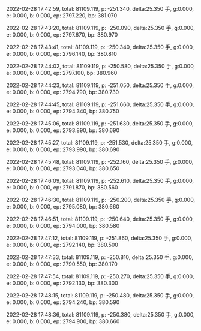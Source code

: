 2022-02-28 17:42:59, total: 81109.119, p: -251.340, delta:25.350 手, g:0.000, e: 0.000, b: 0.000, ep: 2797.220, bp: 381.070

2022-02-28 17:43:20, total: 81109.119, p: -250.090, delta:25.350 手, g:0.000, e: 0.000, b: 0.000, ep: 2797.670, bp: 380.970

2022-02-28 17:43:41, total: 81109.119, p: -250.340, delta:25.350 手, g:0.000, e: 0.000, b: 0.000, ep: 2796.140, bp: 380.810

2022-02-28 17:44:02, total: 81109.119, p: -250.580, delta:25.350 手, g:0.000, e: 0.000, b: 0.000, ep: 2797.100, bp: 380.960

2022-02-28 17:44:23, total: 81109.119, p: -251.050, delta:25.350 手, g:0.000, e: 0.000, b: 0.000, ep: 2794.790, bp: 380.730

2022-02-28 17:44:45, total: 81109.119, p: -251.660, delta:25.350 手, g:0.000, e: 0.000, b: 0.000, ep: 2794.340, bp: 380.750

2022-02-28 17:45:06, total: 81109.119, p: -251.630, delta:25.350 手, g:0.000, e: 0.000, b: 0.000, ep: 2793.890, bp: 380.690

2022-02-28 17:45:27, total: 81109.119, p: -251.530, delta:25.350 手, g:0.000, e: 0.000, b: 0.000, ep: 2793.990, bp: 380.690

2022-02-28 17:45:48, total: 81109.119, p: -252.160, delta:25.350 手, g:0.000, e: 0.000, b: 0.000, ep: 2793.040, bp: 380.650

2022-02-28 17:46:09, total: 81109.119, p: -252.610, delta:25.350 手, g:0.000, e: 0.000, b: 0.000, ep: 2791.870, bp: 380.560

2022-02-28 17:46:30, total: 81109.119, p: -250.200, delta:25.350 手, g:0.000, e: 0.000, b: 0.000, ep: 2795.080, bp: 380.660

2022-02-28 17:46:51, total: 81109.119, p: -250.640, delta:25.350 手, g:0.000, e: 0.000, b: 0.000, ep: 2794.000, bp: 380.580

2022-02-28 17:47:12, total: 81109.119, p: -251.860, delta:25.350 手, g:0.000, e: 0.000, b: 0.000, ep: 2792.140, bp: 380.500

2022-02-28 17:47:33, total: 81109.119, p: -250.810, delta:25.350 手, g:0.000, e: 0.000, b: 0.000, ep: 2790.550, bp: 380.170

2022-02-28 17:47:54, total: 81109.119, p: -250.270, delta:25.350 手, g:0.000, e: 0.000, b: 0.000, ep: 2792.130, bp: 380.300

2022-02-28 17:48:15, total: 81109.119, p: -250.480, delta:25.350 手, g:0.000, e: 0.000, b: 0.000, ep: 2794.240, bp: 380.590

2022-02-28 17:48:36, total: 81109.119, p: -250.380, delta:25.350 手, g:0.000, e: 0.000, b: 0.000, ep: 2794.900, bp: 380.660